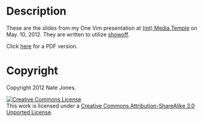 # Description

These are the slides from my One Vim presentation at [(mt) Media Temple](http://mediatemple.net/) on May. 10, 2012. They are written to utilize [showoff](https://github.com/schacon/showoff).

Click [here](one_vim.pdf) for a PDF version.

# Copyright

Copyright 2012 Nate Jones.

<a rel="license" href="http://creativecommons.org/licenses/by-sa/3.0/"><img alt="Creative Commons License" style="border-width:0" src="http://i.creativecommons.org/l/by-sa/3.0/80x15.png" /></a><br />This work is licensed under a <a rel="license" href="http://creativecommons.org/licenses/by-sa/3.0/">Creative Commons Attribution-ShareAlike 3.0 Unported License</a>.
